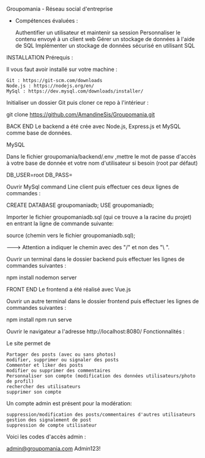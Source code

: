 Groupomania - Réseau social d'entreprise
- Compétences évaluées :

    Authentifier un utilisateur et maintenir sa session
    Personnaliser le contenu envoyé à un client web
    Gérer un stockage de données à l'aide de SQL
    Implémenter un stockage de données sécurisé en utilisant SQL

INSTALLATION
Prérequis :

Il vous faut avoir installé sur votre machine :

    Git : https://git-scm.com/downloads
    Node.js : https://nodejs.org/en/
    MySql : https://dev.mysql.com/downloads/installer/

Initialiser un dossier Git puis cloner ce repo à l'intérieur :

git clone https://github.com/AmandineSis/Groupomania.git

BACK END
Le backend a été crée avec Node.js, Express.js et MySQL comme base de données. 


MySQL

Dans le fichier groupomania/backend/.env ,mettre le mot de passe d'accès à votre base de donnée et votre nom d'utilisateur si besoin (root par défaut)

DB_USER=root
DB_PASS=

Ouvrir MySql command Line client puis effectuer ces deux lignes de commandes :

CREATE DATABASE groupomaniadb;
USE groupomaniadb;

Importer le fichier groupomaniadb.sql (qui ce trouve a la racine du projet) en entrant la ligne de commande suivante:

source (chemin vers le fichier groupomaniadb.sql);

---> Attention a indiquer le chemin avec des "/" et non des "\ ".

Ouvrir un terminal dans le dossier backend puis effectuer les lignes de commandes suivantes :

npm install
nodemon server

FRONT END
Le frontend a été réalisé avec Vue.js

Ouvrir un autre terminal dans le dossier frontend puis effectuer les lignes de commandes suivantes :

npm install
npm run serve

Ouvrir le navigateur a l'adresse http://localhost:8080/
Fonctionnalités :

Le site permet de

    Partager des posts (avec ou sans photos)
    modifier, supprimer ou signaler des posts
    Commenter et liker des posts
    modifier ou supprimer des commentaires
    Personnaliser son compte (modification des données utilisateurs/photo de profil)
    rechercher des utilisateurs
    supprimer son compte

Un compte admin est présent pour la modération:
    
    suppression/modification des posts/commentaires d'autres utilisateurs
    gestion des signalement de post
    suppression de compte utilisateur
    
Voici les codes d'accès admin :

admin@groupomania.com
Admin123!
